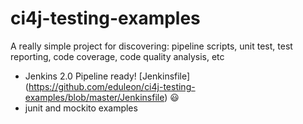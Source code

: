 # ci4j-testing-examples
A really simple project for discovering: pipeline scripts, unit test, test reporting, code coverage, code quality analysis, etc
* Jenkins 2.0 Pipeline ready! [Jenkinsfile] (https://github.com/eduleon/ci4j-testing-examples/blob/master/Jenkinsfile) :smiley:
* junit and mockito examples
